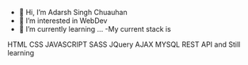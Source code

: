 - 👋 Hi, I’m Adarsh Singh Chuauhan
- 👀 I’m interested in WebDev 
- 🌱 I’m currently learning ...
-My current stack is 

HTML
CSS
JAVASCRIPT
SASS
JQuery
AJAX
MYSQL
REST API
and Still learning
